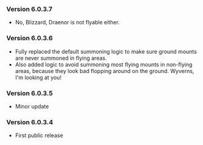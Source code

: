 ### Version 6.0.3.7

* No, Blizzard, Draenor is not flyable either.

### Version 6.0.3.6

* Fully replaced the default summoning logic to make sure ground mounts are never summoned in flying areas.
* Also added logic to avoid summoning most flying mounts in non-flying areas, because they look bad flopping around on the ground. Wyverns, I'm looking at you!

### Version 6.0.3.5

* Minor update

### Version 6.0.3.4

* First public release

